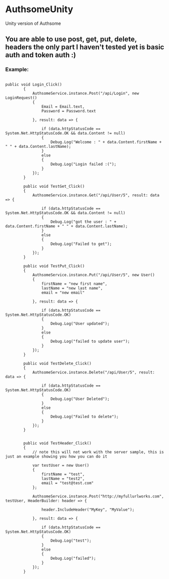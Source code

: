 # AuthsomeUnity
Unity version of Authsome

## You are able to use post, get, put, delete, headers the only part I haven't tested yet is basic auth and token auth :)


### Example: 

<pre><code>
public void Login_Click()
        {
            AuthsomeService.instance.Post<User>("/api/Login", new LoginRequest()
            {
                Email = Email.text,
                Password = Password.text

            }, result: data => {

                if (data.httpStatusCode == System.Net.HttpStatusCode.OK && data.Content != null)
                {
                    Debug.Log("Welcome : " + data.Content.firstName + " " + data.Content.lastName);
                }
                else
                {
                    Debug.Log("Login failed :(");
                }
            });
        }

        public void TestGet_Click()
        {
            AuthsomeService.instance.Get<User>("/api/User/5", result: data => {

                if (data.httpStatusCode == System.Net.HttpStatusCode.OK && data.Content != null)
                {
                    Debug.Log("got the user : " + data.Content.firstName + " " + data.Content.lastName);
                }
                else
                {
                    Debug.Log("Failed to get");
                }
            });
        }

        public void TestPut_Click()
        {
            AuthsomeService.instance.Put<User>("/api/User/5", new User()
            {
                firstName = "new first name",
                lastName = "new last name",
                email = "new email"

            }, result: data => {

                if (data.httpStatusCode == System.Net.HttpStatusCode.OK)
                {
                    Debug.Log("User updated");
                }
                else
                {
                    Debug.Log("failed to update user");
                }
            });
        }

        public void TestDelete_Click()
        {
            AuthsomeService.instance.Delete<object>("/api/User/5", result: data => {

                if (data.httpStatusCode == System.Net.HttpStatusCode.OK)
                {
                    Debug.Log("User Deleted");
                }
                else
                {
                    Debug.Log("Failed to delete");
                }
            });
        }


        public void TestHeader_Click()
        {
            // note this will not work with the server sample, this is just an example showing you how you can do it

            var testUser = new User()
            {
                firstName = "test",
                lastName = "test2",
                email = "test@test.com"
            };

            AuthsomeService.instance.Post<object>("http://myfullurlworks.com", testUser, HeaderBuilder: header => {

                header.IncludeHeader("MyKey", "MyValue");

            }, result: data => {

                if (data.httpStatusCode == System.Net.HttpStatusCode.OK)
                {
                    Debug.Log("test");
                }
                else
                {
                    Debug.Log("failed");
                }
            });
        }
        
</code></pre>

